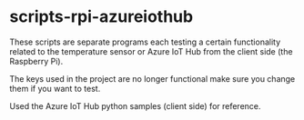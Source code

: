 # scripts-rpi-azureiothub

These scripts are separate programs each testing a certain functionality related to the temperature sensor or Azure IoT Hub from the client side (the Raspberry Pi).

The keys used in the project are no longer functional make sure you change them if you want to test.

Used the Azure IoT Hub python samples (client side) for reference.

